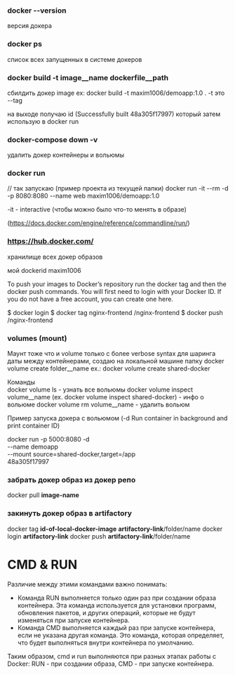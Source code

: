 ### docker --version
версия докера

### docker ps
список всех запущенных в системе докеров

### docker build -t image__name dockerfile__path
сбилдить докер image ex: docker build -t maxim1006/demoapp:1.0 .
-t это --tag

на выходе получаю id (Successfully built 48a305f17997) который затем использую в docker run

### docker-compose down -v
удалить докер контейнеры и вольюмы


### docker run
// так запускаю (пример проекта из текущей папки)
docker run -it --rm -d -p 8080:8080 --name web maxim1006/demoapp:1.0

-it - interactive (чтобы можно было что-то менять в образе)

(https://docs.docker.com/engine/reference/commandline/run/)



### https://hub.docker.com/
хранилище всех докер образов

мой dockerid maxim1006

To push your images to Docker’s repository run the docker tag and then the docker push commands. You will first need to login with your Docker ID. If you do not have a free account, you can create one here.
   
$ docker login
$ docker tag nginx-frontend <dockerid>/nginx-frontend
$ docker push <dockerid>/nginx-frontend



### volumes (mount) 
Маунт тоже что и volume только с более verbose syntax
для шаринга даты между контейнерами, создаю на локальной машине папку 
docker volume create folder__name
ex.: docker volume create shared-docker

Команды  
docker volume ls - узнать все вольюмы
docker volume inspect volume__name (ex.  docker volume inspect shared-docker) - инфо о вольюме
docker volume rm volume__name - удалить вольюм

Пример запуска докера с вольюмом
(-d Run container in background and print container ID)

docker run -p 5000:8080 -d \
  --name demoapp \
  --mount source=shared-docker,target=/app \
  48a305f17997

### забрать докер образ из докер репо
docker pull __image-name__

### закинуть докер образ в artifactory
docker tag __id-of-local-docker-image__ __artifactory-link__/folder/name
docker login __artifactory-link__
docker push __artifactory-link__/folder/name

# CMD & RUN
Различие между этими командами важно понимать:
- Команда RUN выполняется только один раз при создании образа контейнера. Эта команда используется для установки программ, обновления пакетов, и других операций, которые не будут изменяться при запуске контейнера.
- Команда CMD выполняется каждый раз при запуске контейнера, если не указана другая команда. Это команда, которая определяет, что будет выполняться внутри контейнера по умолчанию.

Таким образом, cmd и run выполняются при разных этапах работы с Docker: RUN - при создании образа, CMD - при запуске контейнера.
